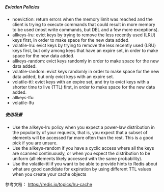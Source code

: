 ##### Eviction Policies

- noeviction: return errors when the memory limit was reached and the client is trying to execute commands that could result in more memory to be used (most write commands, but DEL and a few more exceptions).
- allkeys-lru: evict keys by trying to remove the less recently used (LRU) keys first, in order to make space for the new data added.
- volatile-lru: evict keys by trying to remove the less recently used (LRU) keys first, but only among keys that have an expire set, in order to make space for the new data added.
- allkeys-random: evict keys randomly in order to make space for the new data added.
- volatile-random: evict keys randomly in order to make space for the new data added, but only evict keys with an expire set.
- volatile-ttl: evict keys with an expire set, and try to evict keys with a shorter time to live (TTL) first, in order to make space for the new data added.
- allkeys-lfu
- volatile-lfu


##### 使用场景
- Use the allkeys-lru policy when you expect a power-law distribution in the popularity of your requests, that is, you expect that a subset of elements will be accessed far more often than the rest. This is a good pick if you are unsure.
- Use the allkeys-random if you have a cyclic access where all the keys are scanned continuously, or when you expect the distribution to be uniform (all elements likely accessed with the same probability).
- Use the volatile-ttl if you want to be able to provide hints to Redis about what are good candidate for expiration by using different TTL values when you create your cache objects

参考文档：
https://redis.io/topics/lru-cache
